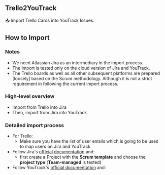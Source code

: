 ## Trello2YouTrack

📥 Import Trello Cards into YouTrack Issues.

## How to Import

### Notes

* We need Atlassian Jira as an intermediary in the import process.
* The import is tested only on the cloud version of Jira and YouTrack.
* The Trello boards as well as all other subsequent platforms are prepared
  \[loosely\] based on the Scrum methodology.
  Although it is not a strict requirement in following the current import
  process.

### High-level overview

* Import from Trello into Jira
* Then, import from Jira into YouTrack

### Detailed import process

* For Trello:
    * Make sure you have the list of user emails
      which is going to be used to map users on Jira and YouTrack.
* Follow
  Jira's [official documentation](https://support.atlassian.com/jira-cloud-administration/docs/import-data-from-trello/)
  and:
    * first create a Project with the **Scrum template** and
      choose the **project type** (**Team-managed** is tested)
* Follow
  YouTrack's [official documentation](https://www.jetbrains.com/help/youtrack/server/new-import-from-jira.html)
  and: